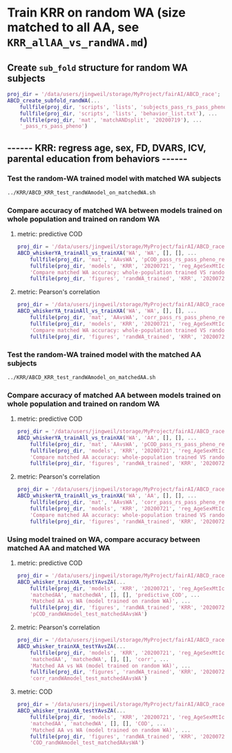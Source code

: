 # Train KRR on random WA (size matched to all AA, see `KRR_allAA_vs_randWA.md`)

## Create `sub_fold` structure for random WA subjects

```matlab
proj_dir = '/data/users/jingweil/storage/MyProject/fairAI/ABCD_race';
ABCD_create_subfold_randWA(...
    fullfile(proj_dir, 'scripts', 'lists', 'subjects_pass_rs_pass_pheno.txt'), ...
    fullfile(proj_dir, 'scripts', 'lists', 'behavior_list.txt'), ...
    fullfile(proj_dir, 'mat', 'matchANDsplit', '20200719'), ...
    '_pass_rs_pass_pheno')
```

## ------ KRR: regress age, sex, FD, DVARS, ICV, parental education from behaviors ------

### Test the random-WA trained model with matched WA subjects

```bash
../KRR/ABCD_KRR_test_randWAmodel_on_matchedWA.sh
```

### Compare accuracy of matched WA between models trained on whole population and trained on random WA

1. metric: predictive COD

    ```matlab
    proj_dir = '/data/users/jingweil/storage/MyProject/fairAI/ABCD_race';
    ABCD_whiskerYA_trainAll_vs_trainXA('WA', 'WA', [], [], ...
        fullfile(proj_dir, 'mat', 'AAvsWA', 'pCOD_pass_rs_pass_pheno_reg_AgeSexMtIcvPeduc_fr_y.mat'), ...
        fullfile(proj_dir, 'models', 'KRR', '20200721', 'reg_AgeSexMtIcvPEduc_y_randWA'), 'predictive_COD', ...
        'Compare matched WA accuracy: whole-population trained VS random-WA trained', ...
        fullfile(proj_dir, 'figures', 'randWA_trained', 'KRR', '20200721'), 'pCOD_matchedWA_WholePopModel_vs_randWAmodel')
    ```

2. metric: Pearson's correlation

    ```matlab
    proj_dir = '/data/users/jingweil/storage/MyProject/fairAI/ABCD_race';
    ABCD_whiskerYA_trainAll_vs_trainXA('WA', 'WA', [], [], ...
        fullfile(proj_dir, 'mat', 'AAvsWA', 'corr_pass_rs_pass_pheno_reg_AgeSexMtIcvPeduc_fr_y.mat'), ...
        fullfile(proj_dir, 'models', 'KRR', '20200721', 'reg_AgeSexMtIcvPEduc_y_randWA'), 'corr', ...
        'Compare matched WA accuracy: whole-population trained VS random-WA trained', ...
        fullfile(proj_dir, 'figures', 'randWA_trained', 'KRR', '20200721'), 'corr_matchedWA_WholePopModel_vs_randWAmodel')
    ```

### Test the random-WA trained model with the matched AA subjects

```bash
../KRR/ABCD_KRR_test_randWAmodel_on_matchedAA.sh
```

### Compare accuracy of matched AA between models trained on whole population and trained on random WA

1. metric: predictive COD

    ```matlab
    proj_dir = '/data/users/jingweil/storage/MyProject/fairAI/ABCD_race';
    ABCD_whiskerYA_trainAll_vs_trainXA('WA', 'AA', [], [], ...
        fullfile(proj_dir, 'mat', 'AAvsWA', 'pCOD_pass_rs_pass_pheno_reg_AgeSexMtIcvPeduc_fr_y.mat'), ...
        fullfile(proj_dir, 'models', 'KRR', '20200721', 'reg_AgeSexMtIcvPEduc_y_randWA'), 'predictive_COD', ...
        'Compare matched AA accuracy: whole-population trained VS random-WA trained', ...
        fullfile(proj_dir, 'figures', 'randWA_trained', 'KRR', '20200721'), 'pCOD_matchedAA_WholePopModel_vs_randWAmodel')
    ```

2. metric: Pearson's correlation

    ```matlab
    proj_dir = '/data/users/jingweil/storage/MyProject/fairAI/ABCD_race';
    ABCD_whiskerYA_trainAll_vs_trainXA('WA', 'AA', [], [], ...
        fullfile(proj_dir, 'mat', 'AAvsWA', 'corr_pass_rs_pass_pheno_reg_AgeSexMtIcvPeduc_fr_y.mat'), ...
        fullfile(proj_dir, 'models', 'KRR', '20200721', 'reg_AgeSexMtIcvPEduc_y_randWA'), 'corr', ...
        'Compare matched AA accuracy: whole-population trained VS random-WA trained', ...
        fullfile(proj_dir, 'figures', 'randWA_trained', 'KRR', '20200721'), 'corr_matchedAA_WholePopModel_vs_randWAmodel')
    ```

### Using model trained on WA, compare accuracy between matched AA and matched WA

1. metric: predictive COD

    ```matlab
    proj_dir = '/data/users/jingweil/storage/MyProject/fairAI/ABCD_race';
    ABCD_whisker_trainXA_testYAvsZA(...
        fullfile(proj_dir, 'models', 'KRR', '20200721', 'reg_AgeSexMtIcvPEduc_y_randWA'), ...
        'matchedAA', 'matchedWA', [], [], 'predictive_COD', ...
        'Matched AA vs WA (model trained on random WA)', ...
        fullfile(proj_dir, 'figures', 'randWA_trained', 'KRR', '20200721'), ...
        'pCOD_randWAmodel_test_matchedAAvsWA')
    ```

2. metric: Pearson's correlation

    ```matlab
    proj_dir = '/data/users/jingweil/storage/MyProject/fairAI/ABCD_race';
    ABCD_whisker_trainXA_testYAvsZA(...
        fullfile(proj_dir, 'models', 'KRR', '20200721', 'reg_AgeSexMtIcvPEduc_y_randWA'), ...
        'matchedAA', 'matchedWA', [], [], 'corr', ...
        'Matched AA vs WA (model trained on random WA)', ...
        fullfile(proj_dir, 'figures', 'randWA_trained', 'KRR', '20200721'), ...
        'corr_randWAmodel_test_matchedAAvsWA')
    ```

3. metric: COD

    ```matlab
    proj_dir = '/data/users/jingweil/storage/MyProject/fairAI/ABCD_race';
    ABCD_whisker_trainXA_testYAvsZA(...
        fullfile(proj_dir, 'models', 'KRR', '20200721', 'reg_AgeSexMtIcvPEduc_y_randWA'), ...
        'matchedAA', 'matchedWA', [], [], 'COD', ...
        'Matched AA vs WA (model trained on random WA)', ...
        fullfile(proj_dir, 'figures', 'randWA_trained', 'KRR', '20200721'), ...
        'COD_randWAmodel_test_matchedAAvsWA')
    ```
